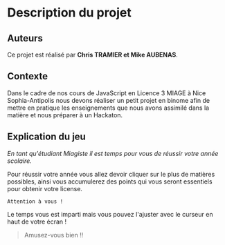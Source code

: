 # Description du projet

## Auteurs

Ce projet est réalisé par **Chris TRAMIER et Mike AUBENAS**.

## Contexte

Dans le cadre de nos cours de JavaScript en Licence 3 MIAGE à Nice Sophia-Antipolis nous devons réaliser un petit projet en binome afin de mettre en pratique les enseignements que nous avons assimilé dans la matière et nous préparer à un Hackaton.

## Explication du jeu

*En tant qu'étudiant Miagiste il est temps pour vous de réussir votre année scolaire.*

Pour réussir votre année vous allez devoir cliquer sur le plus de matières possibles, ainsi vous accumulerez des points qui vous seront essentiels pour obtenir votre license.

`Attention à vous !`
 
 Le temps vous est imparti mais vous pouvez l'ajuster avec le curseur en haut de votre écran !

>Amusez-vous bien !!
